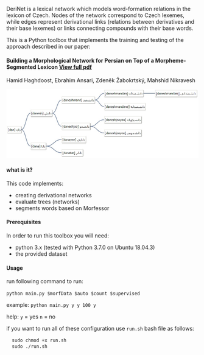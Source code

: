 
DeriNet is a lexical network which models word-formation relations in the lexicon of Czech. Nodes of the network correspond to Czech lexemes, while edges represent derivational links (relations between derivatives and their base lexemes) or links connecting compounds with their base words.

This is a Python toolbox that implements the training and testing of the approach described in our paper:
#### Building a Morphological Network for Persian on Top of a Morpheme-Segmented Lexicon [View full pdf](https://www.aclweb.org/anthology/W19-8511.pdf)
Hamid Haghdoost, Ebrahim Ansari, Zdeněk Žabokrtský, Mahshid Nikravesh

![A sample tree](https://github.com/tuytoosh/derinet_fa/blob/master/images/tree.jpeg)

#### what is it?
This code implements:
* creating derivational networks
* evaluate trees (networks)
* segments words based on Morfessor

#### Prerequisites
In order to run this toolbox you will need:
- python 3.x (tested with Python 3.7.0 on Ubuntu 18.04.3)
- the provided dataset

#### Usage

run following command to run:

```python main.py $morfData $auto $count $supervised```

example: `python main.py y y 100 y`

help:
  `y` = yes
  `n` = no


if you want to run all of these configuration use `run.sh` bash file as follows:

```
  sudo chmod +x run.sh
  sudo ./run.sh
```

